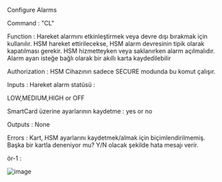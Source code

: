 Configure Alarms

Command : "CL"

Function : Hareket alarmını etkinleştirmek veya devre dışı bırakmak için kullanılır. HSM hareket ettirilecekse, HSM alarm devresinin tipik olarak kapatılması gerekir. HSM hizmetteyken veya saklanırken alarm açılmalıdır. Alarm ayarı isteğe bağlı olarak bir akıllı karta kaydedilebilir

Authorization : HSM Cihazının sadece SECURE modunda bu komut çalışır.

Inputs : Hareket alarm statüsü : 

LOW,MEDIUM,HIGH or OFF

SmartCard üzerine ayarlarının kaydetme : yes or no

Outputs : None

Errors : Kart, HSM ayarlarını kaydetmek/almak için biçimlendirilmemiş. Başka bir kartla deneniyor mu? Y/N olacak şekilde hata mesajı verir.

ör-1 : 

![image](https://user-images.githubusercontent.com/77227227/196165705-73575570-c12b-4051-88cc-3c524154b417.png)

